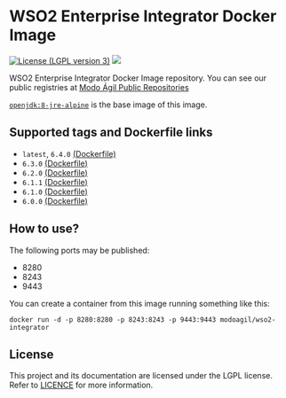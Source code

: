 WSO2 Enterprise Integrator Docker Image
==========
[![License (LGPL version 3)](https://img.shields.io/badge/license-GNU%20LGPL%20version%203.0-green.svg?maxAge=2592000)](https://github.com/modoagil/wso2-integrator/blob/master/LICENSE)  [![](https://images.microbadger.com/badges/image/modoagil/wso2-integrator.svg)](https://microbadger.com/images/modoagil/wso2-integrator "Badge by microbadger.com")

WSO2 Enterprise Integrator Docker Image repository. You can see our public registries at [Modo Ágil Public Repositories](https://hub.docker.com/u/modoagil/)

[`openjdk:8-jre-alpine`](https://hub.docker.com/_/openjdk/) is the base image of this image.

Supported tags and Dockerfile links
---

- `latest`, `6.4.0` [(Dockerfile)](https://github.com/modoagil/wso2-integrator/blob/6.4.0/Dockerfile)
- `6.3.0` [(Dockerfile)](https://github.com/modoagil/wso2-integrator/blob/6.3.0/Dockerfile)
- `6.2.0` [(Dockerfile)](https://github.com/modoagil/wso2-integrator/blob/6.2.0/Dockerfile)
- `6.1.1` [(Dockerfile)](https://github.com/modoagil/wso2-integrator/blob/6.1.1/Dockerfile)
- `6.1.0` [(Dockerfile)](https://github.com/modoagil/wso2-integrator/blob/6.1.0/Dockerfile)
- `6.0.0` [(Dockerfile)](https://github.com/modoagil/wso2-integrator/blob/6.0.0/Dockerfile)

How to use?
---

The following ports may be published:

- 8280
- 8243
- 9443

You can create a container from this image running something like this:

```
docker run -d -p 8280:8280 -p 8243:8243 -p 9443:9443 modoagil/wso2-integrator
```

License
---

This project and its documentation are licensed under the LGPL license. Refer to [LICENCE](https://github.com/modoagil/wso2-integrator/blob/master/LICENCE) for more information.
